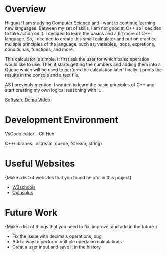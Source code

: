 # Overview

Hi guys! I am studying Computer Science and I want to continue learning new languages. Between my set of skills, I am not good at C++ so I decided to take action on it. I decided to learn the basics and a bit more of C++ language. So, I decided to create this small calculator and put on oractice multiple principles of the language, such as, variables, loops, expretions, conditionas, functions, and more.

This calculator is simple. It first ask the user for which baisc operation would like to use. Then it starts getting the numbers and adding them into a Queue which will be used to perform the calculation later. finally it prints the results in the console and a text file. 

AS I previouly mention. I wanted to learn the basic principles of C++ and start creating my own logical reasoning with it. 


[Software Demo Video](https://youtu.be/TKM-Sqxxf5k)

# Development Environment

VsCode editor - Git Hub 

C++(libraries: iostream, queue, fstream, string)

# Useful Websites

{Make a list of websites that you found helpful in this project}

- [W3schools](https://www.w3schools.com/cpp/)
- [Cplusplus](https://cplusplus.com/doc/tutorial/)

# Future Work

{Make a list of things that you need to fix, improve, and add in the future.}

- Fix the issue with decimals operations, bug
- Add a way to perform multiple opertaion calculations
- Creat a user input and save it in the history